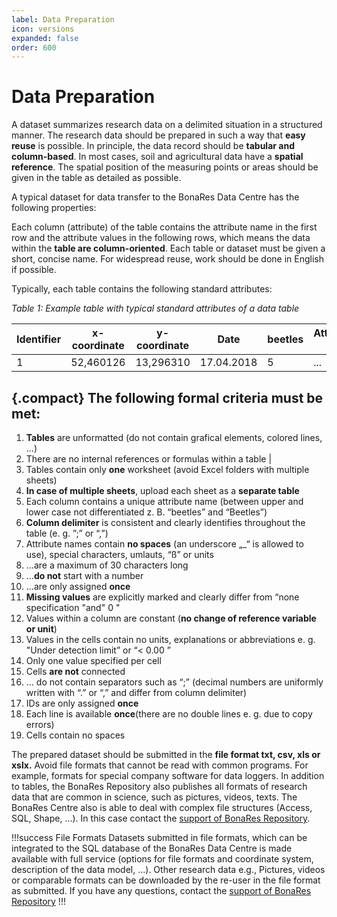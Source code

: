 ```yaml
---
label: Data Preparation
icon: versions
expanded: false
order: 600
---
```

# Data Preparation

A dataset summarizes research data on a delimited situation in a structured manner. The research data should be prepared
in such a way that **easy reuse** is possible. In principle, the data record should be **tabular and column-based**. In
most cases, soil and agricultural data have a **spatial reference**. The spatial position of the measuring points or
areas should be given in the table as detailed as possible.

A typical dataset for data transfer to the BonaRes Data Centre has the following properties:

Each column (attribute) of the table contains the attribute name in the first row and the attribute values in the
following rows, which means the data within the **table are column-oriented**. Each table or dataset must be given a
short, concise name. For widespread reuse, work should be done in English if possible.

Typically, each table contains the following standard attributes:

_Table 1: Example table with typical standard attributes of a data table_

<div class="table-wrapper scrollbar overflow-hidden">
   <table class="comfortable">
   <thead style="font-size: 24px; background-color: #A8A8A8">
      <thead>
         <tr>
            <th><strong>Identifier</strong></th>
            <th><strong>x-coordinate</strong></th>
            <th><strong>y-coordinate</strong></th>
            <th><strong>Date</strong></th>
            <th><strong>beetles</strong></th>
            <th><strong>Attribute 2</strong></th>
            <th><strong>Attribute n</strong></th>
         </tr>
      </thead>
      <tbody>
         <tr>
            <td>1</td>
            <td>52,460126<br>
            <td>13,296310<br>
            <td>17.04.2018<br>
            <td>5<br>
            <td>...<br>
            <td>...<br>
         </tr>
      </tbody>
   </table>
</div>

{.compact}
**The following formal criteria must be met:**
---
1. **Tables** are unformatted (do not contain grafical elements, colored lines, …) 
2. There are no internal references or formulas within a table |
3. Tables contain only **one** worksheet (avoid Excel folders with multiple sheets)
4. **In case of multiple sheets**, upload each sheet as a **separate table**
5. Each column contains a unique attribute name (between upper and lower case not differentiated z. B. “beetles” and “Beetles”)
6. **Column delimiter** is consistent and clearly identifies throughout the table (e. g. ”;” or “,”)
7. Attribute names contain **no spaces** (an underscore „_“ is allowed to use), special characters, umlauts, “ß” or units
8. ...are a maximum of 30 characters long
9. ...**do not** start with a number
10. ...are only assigned **once**
11. **Missing values** are explicitly marked and clearly differ from “none specification "and" 0 "
12. Values within a column are constant (**no change of reference variable or unit**)
13. Values in the cells contain no units, explanations or abbreviations e. g. "Under detection limit” or “< 0.00 ”
14. Only one value specified per cell
15. Cells **are not** connected
16. ... do not contain separators such as “;” (decimal numbers are uniformly written with “.” or “,” and differ from column delimiter)
17. IDs are only assigned **once**
18. Each line is available **once**(there are no double lines e. g. due to copy errors)
19. Cells contain no spaces
 

The prepared dataset should be submitted in the **file format txt, csv, xls or xslx.** Avoid file formats that cannot be read with common programs. For example, formats for special company software for data loggers. In addition to tables, the BonaRes Repository also publishes all formats of research data that are common in science, such as pictures, videos, texts. The BonaRes Centre also is able to deal with complex file structures (Access, SQL, Shape, ...). In this case contact the [support of BonaRes Repository](mailto:support-data@bonares.de).

!!!success File Formats
Datasets submitted in file formats, which can be integrated to the SQL database of the BonaRes Data Centre is made available with full service (options for file formats and coordinate system, description of the data model, ...). Other research data e.g., Pictures, videos or comparable formats can be downloaded by the re-user in the file format as submitted. If you have any questions, contact the [support of BonaRes Repository](mailto:support-data@bonares.de)
!!!
